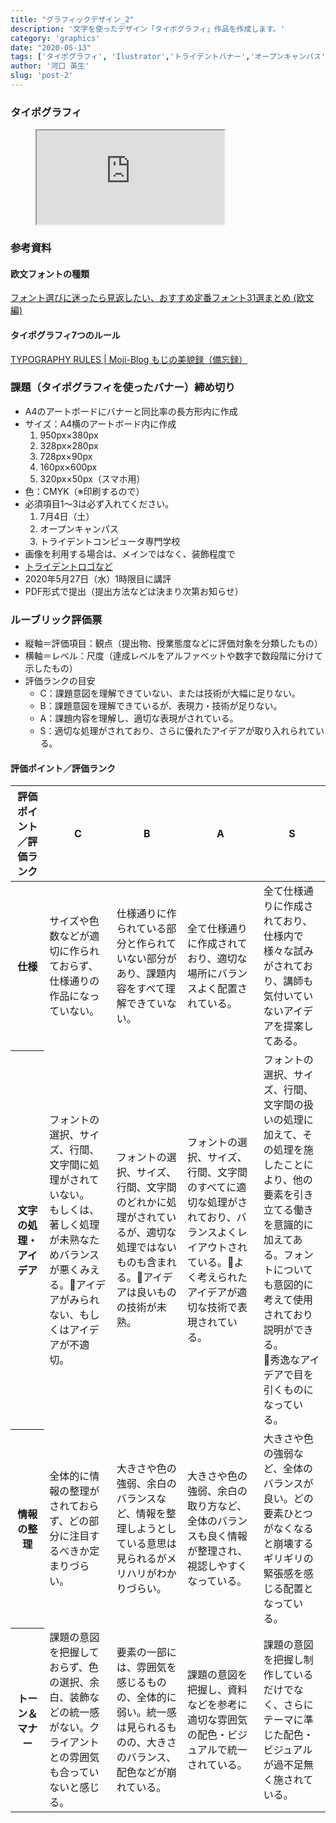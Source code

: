 ```yaml
---
title: "グラフィックデザイン_2"
description: '文字を使ったデザイン「タイポグラフィ」作品を作成します。'
category: 'graphics'
date: "2020-05-13"
tags: ['タイポグラフィ', 'Ilustrator','トライデントバナー','オープンキャンパス']
author: '河口 英生'
slug: 'post-2'
---
```

<div class="post-section">
<h3 class="title is-5" >タイポグラフィ</h3>
<figure class="is-fullwidth slide">
  <iframe src="https://drive.google.com/file/d/1VKn0HoXEKIt7kE7TFZ9jzxOmZV0QIJMi/preview"></iframe>
</figure>

<div class="post-section">
<h3 class="title is-5">参考資料</h3>
<h4 class="title is-6">欧文フォントの種類</h4>

[フォント選びに迷ったら見返したい、おすすめ定番フォント31選まとめ (欧文編)](https://note.com/yoshigorou/n/nf722df5caa46)

<h4 class="title is-6">タイポグラフィ7つのルール</h4>

[TYPOGRAPHY RULES | Moji-Blog もじの美貌録（備忘録）](https://moji-blog.renfont.com/category/typography/typography-rules/)
</div>


<div class="post-section">
<h3 class="title is-5" >課題（タイポグラフィを使ったバナー）締め切り</h3>

+ A4のアートボードにバナーと同比率の長方形内に作成
+ サイズ：A4横のアートボード内に作成
  1. 950px×380px
  2. 328px×280px
  3. 728px×90px
  4. 160px×600px
  5. 320px×50px（スマホ用）
+ 色：CMYK（※印刷するので）
+ 必須項目1〜3は必ず入れてください。
  1. 7月4日（土）
  2. オープンキャンパス
  3. トライデントコンピュータ専門学校
+ 画像を利用する場合は、メインではなく、装飾程度で
+ [トライデントロゴなど](https://drive.google.com/open?id=1H-S7XUUkxbXqIZkEMvX7QGvDplgR2smq)
+ 2020年5月27日（水）1時限目に講評
+ PDF形式で提出（提出方法などは決まり次第お知らせ）

</div>
<div class="post-section">
<h3 class="title is-5">ルーブリック評価票</h3>

+ 縦軸＝評価項目：観点（提出物、授業態度などに評価対象を分類したもの）
+ 横軸＝レベル：尺度（達成レベルをアルファベットや数字で数段階に分けて示したもの）
+ 評価ランクの目安
  + C：課題意図を理解できていない、または技術が大幅に足りない。
  + B：課題意図を理解できているが、表現力・技術が足りない。
  + A：課題内容を理解し、適切な表現がされている。
  + S：適切な処理がされており、さらに優れたアイデアが取り入れられている。

<h4 class="title is-6">評価ポイント／評価ランク</h4>
<table class="table is-bordered is-striped is-narrow is-fullwidth">
<thead class="table-top">
    <tr>
        <th>評価ポイント／評価ランク</th>
        <th>C</th>
        <th>B</th>
        <th>A</th>
        <th>S</th>
    </tr>
</thead>
<tbody>
    <tr>
        <th>仕様</th>
        <td>サイズや色数などが適切に作られておらず、仕様通りの作品になっていない。</td>
        <td>仕様通りに作られている部分と作られていない部分があり、課題内容をすべて理解できていない。</td>
        <td>全て仕様通りに作成されており、適切な場所にバランスよく配置されている。</td>
        <td>全て仕様通りに作成されており、仕様内で様々な試みがされており、講師も気付いていないアイデアを提案してある。</td>
    </tr>
    <tr>
        <th>文字の処理・アイデア</th>
        <td>フォントの選択、サイズ、行間、文字間に処理がされていない。<br>
        もしくは、著しく処理が未熟なためバランスが悪くみえる。アイデアがみられない、もしくはアイデアが不適切。</td>
        <td>フォントの選択、サイズ、行間、文字間のどれかに処理がされているが、適切な処理ではないものも含まれる。アイデアは良いものの技術が未熟。</td>
        <td>フォントの選択、サイズ、行間、文字間のすべてに適切な処理がされており、バランスよくレイアウトされている。よく考えられたアイデアが適切な技術で表現されている。</td>
        <td>フォントの選択、サイズ、行間、文字間の扱いの処理に加えて、その処理を施したことにより、他の要素を引き立てる働きを意識的に加えてある。フォントについても意図的に考えて使用されており説明ができる。<br>
        秀逸なアイデアで目を引くものになっている。</td>
    </tr>
    <tr>
        <th>情報の整理</th>
        <td>全体的に情報の整理がされておらず、どの部分に注目するべきか定まりづらい。</td>
        <td>大きさや色の強弱、余白のバランスなど、情報を整理しようとしている意思は見られるがメリハリがわかりづらい。</td>
        <td>大きさや色の強弱、余白の取り方など、全体のバランスも良く情報が整理され、視認しやすくなっている。</td>
        <td>大きさや色の強弱など、全体のバランスが良い。どの要素ひとつがなくなると崩壊するギリギリの緊張感を感じる配置となっている。</td>
    </tr>
    <tr>
        <th>トーン＆マナー</th>
        <td>課題の意図を把握しておらず、色の選択、余白、装飾などの統一感がない。クライアントとの雰囲気も合っていないと感じる。</td>
        <td>要素の一部には、雰囲気を感じるものの、全体的に弱い。統一感は見られるものの、大きさのバランス、配色などが崩れている。</td>
        <td>課題の意図を把握し、資料などを参考に適切な雰囲気の配色・ビジュアルで統一されている。</td>
        <td>課題の意図を把握し制作しているだけでなく、さらにテーマに準じた配色・ビジュアルが過不足無く施されている。</td>
    </tr>
</tbody>
</table>
</div>